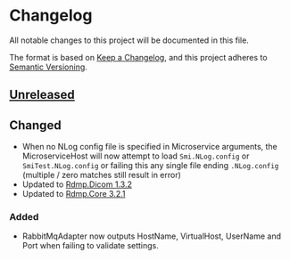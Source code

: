 
# Changelog

All notable changes to this project will be documented in this file.

The format is based on [Keep a Changelog](https://keepachangelog.com/en/1.0.0/), and this project adheres to [Semantic Versioning](https://semver.org/spec/v2.0.0.html).

## [Unreleased]

## Changed

- When no NLog config file is specified in Microservice arguments, the MicroserviceHost will now attempt to load `Smi.NLog.config` or `SmiTest.NLog.config` or failing this any single file ending `.NLog.config` (multiple / zero matches still result in error)
- Updated to [Rdmp.Dicom 1.3.2](https://github.com/HicServices/RdmpDicom/blob/master/CHANGELOG.md#132-2019-10-30)
- Updated to [Rdmp.Core 3.2.1](https://github.com/HicServices/RDMP/blob/develop/CHANGELOG.md#321---2019-10-30)

### Added

- RabbitMqAdapter now outputs HostName, VirtualHost, UserName and Port when failing to validate settings.

[Unreleased]: https://github.com/SMI/SmiServices/compare/develop
